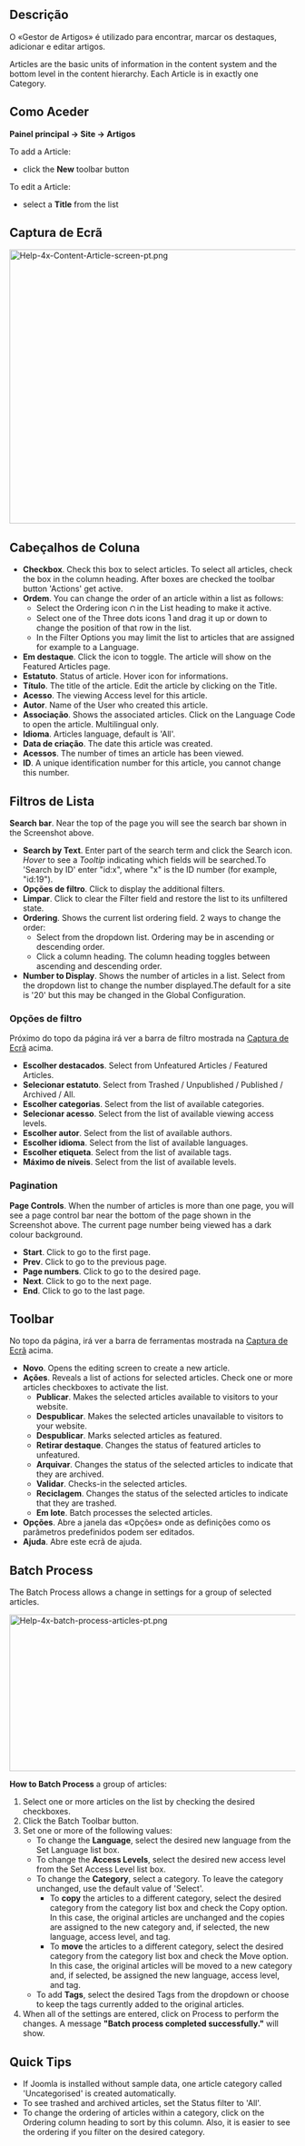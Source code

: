 <!-- Filename: Help4.x:Articles / Display title: Artigos -->

## Descrição

O «Gestor de Artigos» é utilizado para encontrar, marcar os destaques,
adicionar e editar artigos.

Articles are the basic units of information in the content system and
the bottom level in the content hierarchy. Each Article is in exactly
one Category.

## Como Aceder

**Painel principal → Site → Artigos**

To add a Article:

- click the **New** toolbar button

To edit a Article:

- select a **Title** from the list

## Captura de Ecrã

<img
src="https://docs.joomla.org/images/thumb/8/85/Help-4x-Content-Article-screen-pt.png/800px-Help-4x-Content-Article-screen-pt.png"
decoding="async"
srcset="https://docs.joomla.org/images/thumb/8/85/Help-4x-Content-Article-screen-pt.png/1200px-Help-4x-Content-Article-screen-pt.png 1.5x, https://docs.joomla.org/images/thumb/8/85/Help-4x-Content-Article-screen-pt.png/1600px-Help-4x-Content-Article-screen-pt.png 2x"
data-file-width="2814" data-file-height="1700" width="800" height="483"
alt="Help-4x-Content-Article-screen-pt.png" />

## Cabeçalhos de Coluna

- **Checkbox**. Check this box to select articles. To select all
  articles, check the box in the column heading. After boxes are checked
  the toolbar button 'Actions' get active.
- **Ordem**. You can change the order of an article within a list as
  follows:
  - Select the Ordering icon <img
    src="https://docs.joomla.org/images/thumb/7/79/Help-4x-Ordering-colheader-icon.png/9px-Help-4x-Ordering-colheader-icon.png"
    decoding="async"
    srcset="https://docs.joomla.org/images/thumb/7/79/Help-4x-Ordering-colheader-icon.png/14px-Help-4x-Ordering-colheader-icon.png 1.5x, https://docs.joomla.org/images/7/79/Help-4x-Ordering-colheader-icon.png 2x"
    data-file-width="18" data-file-height="23" width="9" height="12"
    alt="Ordering icon" /> in the List heading to make it active.
  - Select one of the Three dots icons <img
    src="https://docs.joomla.org/images/thumb/a/a0/Help-4x-Ordering-colheader-grab-bar-icon.png/5px-Help-4x-Ordering-colheader-grab-bar-icon.png"
    decoding="async"
    srcset="https://docs.joomla.org/images/thumb/a/a0/Help-4x-Ordering-colheader-grab-bar-icon.png/8px-Help-4x-Ordering-colheader-grab-bar-icon.png 1.5x, https://docs.joomla.org/images/a/a0/Help-4x-Ordering-colheader-grab-bar-icon.png 2x"
    data-file-width="9" data-file-height="27" width="5" height="15"
    alt="Three dots icon" /> and drag it up or down to change the
    position of that row in the list.
  - In the Filter Options you may limit the list to articles that are
    assigned for example to a Language.
- **Em destaque**. Click the icon to toggle. The article will show on
  the Featured Articles
  page.
- **Estatuto**. Status of article. Hover icon for informations.
- **Título**. The title of the article. Edit the article by clicking on
  the Title.
- **Acesso**. The viewing Access level  for this article.
- **Autor**. Name of the User who created this article.
- **Associação**. Shows the associated articles. Click on the Language
  Code to open the article. Multilingual only.
- **Idioma**. Articles language, default is 'All'.
- **Data de criação**. The date this article was created.
- **Acessos**. The number of times an article has been viewed.
- **ID**. A unique identification number for this article, you cannot
  change this number.

## Filtros de Lista

**Search bar**. Near the top of the page you will see the search bar
shown in the Screenshot above.

- **Search by Text**. Enter part of the search term and click the Search
  icon. *Hover* to see a *Tooltip* indicating which fields will be
  searched.To 'Search by ID' enter "id:x", where "x" is the ID number
  (for example, "id:19").
- **Opções de filtro**. Click to display the additional filters.
- **Limpar**. Click to clear the Filter field and restore the list to
  its unfiltered state.
- **Ordering**. Shows the current list ordering field. 2 ways to change
  the order:
  - Select from the dropdown list. Ordering may be in ascending or
    descending order.
  - Click a column heading. The column heading toggles between ascending
    and descending order.
- **Number to Display**. Shows the number of articles in a list. Select
  from the dropdown list to change the number displayed.The default for
  a site is '20' but this may be changed in the Global Configuration.

### Opções de filtro

Próximo do topo da página irá ver a barra de filtro mostrada na [Captura
de Ecrã](#screenshot) acima.

- **Escolher destacados**. Select from Unfeatured Articles / Featured
  Articles.
- **Selecionar estatuto**. Select from Trashed / Unpublished / Published
  / Archived / All.
- **Escolher categorias**. Select from the list of available categories.
- **Selecionar acesso**. Select from the list of available viewing
  access levels.
- **Escolher autor**. Select from the list of available authors.
- **Escolher idioma**. Select from the list of available languages.
- **Escolher etiqueta**. Select from the list of available tags.
- **Máximo de níveis**. Select from the list of available levels.

### Pagination

**Page Controls**. When the number of articles is more than one page,
you will see a page control bar near the bottom of the page shown in the
Screenshot above. The current page number being viewed
has a dark colour background.

- **Start**. Click to go to the first page.
- **Prev**. Click to go to the previous page.
- **Page numbers**. Click to go to the desired page.
- **Next**. Click to go to the next page.
- **End**. Click to go to the last page.

## Toolbar

No topo da página, irá ver a barra de ferramentas mostrada na [Captura
de Ecrã](#screenshot) acima.

- **Novo**. Opens the editing screen to create a new article.
- **Ações**. Reveals a list of actions for selected articles. Check one
  or more articles checkboxes to activate the list.
  - **Publicar**. Makes the selected articles available to visitors to
    your website.
  - **Despublicar**. Makes the selected articles unavailable to visitors
    to your website.
  - **Despublicar**. Marks selected articles as featured.
  - **Retirar destaque**. Changes the status of featured articles to
    unfeatured.
  - **Arquivar**. Changes the status of the selected articles to
    indicate that they are archived.
  - **Validar**. Checks-in the selected articles.
  - **Reciclagem**. Changes the status of the selected articles to
    indicate that they are trashed.
  - **Em lote**. Batch processes the selected articles.
- **Opções**. Abre a janela das «Opções» onde as definições como os
  parâmetros predefinidos podem ser editados.
- **Ajuda**. Abre este ecrã de ajuda.

## Batch Process

The Batch Process allows a change in settings for a group of selected
articles.

<img
src="https://docs.joomla.org/images/thumb/1/1a/Help-4x-batch-process-articles-pt.png/600px-Help-4x-batch-process-articles-pt.png"
decoding="async"
srcset="https://docs.joomla.org/images/thumb/1/1a/Help-4x-batch-process-articles-pt.png/900px-Help-4x-batch-process-articles-pt.png 1.5x, https://docs.joomla.org/images/thumb/1/1a/Help-4x-batch-process-articles-pt.png/1200px-Help-4x-batch-process-articles-pt.png 2x"
data-file-width="1598" data-file-height="736" width="600" height="276"
alt="Help-4x-batch-process-articles-pt.png" />

**How to Batch Process** a group of articles:

1.  Select one or more articles on the list by checking the desired
    checkboxes.
2.  Click the Batch Toolbar button.
3.  Set one or more of the following values:
    - To change the **Language**, select the desired new language from
      the Set Language list box.
    - To change the **Access Levels**, select the desired new access
      level from the Set Access Level list box.
    - To change the **Category**, select a category. To leave the
      category unchanged, use the default value of 'Select'.
      - To **copy** the articles to a different category, select the
        desired category from the category list box and check the Copy
        option. In this case, the original articles are unchanged and
        the copies are assigned to the new category and, if selected,
        the new language, access level, and tag.
      - To **move** the articles to a different category, select the
        desired category from the category list box and check the Move
        option. In this case, the original articles will be moved to a
        new category and, if selected, be assigned the new language,
        access level, and tag.
    - To add **Tags**, select the desired Tags from the dropdown or
      choose to keep the tags currently added to the original articles.
4.  When all of the settings are entered, click on Process to perform
    the changes. A message **"Batch process completed successfully."**
    will show.

## Quick Tips

- If Joomla is installed without sample data, one article category
  called 'Uncategorised' is created automatically.
- To see trashed and archived articles, set the Status filter to 'All'.
- To change the ordering of articles within a category, click on the
  Ordering column heading to sort by this column. Also, it is easier to
  see the ordering if you filter on the desired category.
